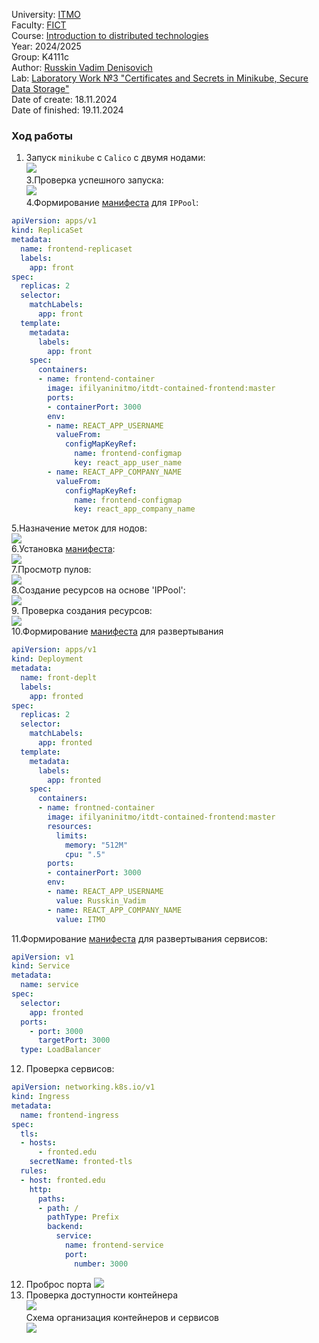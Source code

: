 University: [ITMO](https://itmo.ru/ru/)  
Faculty: [FICT](https://fict.itmo.ru)  
Course: [Introduction to distributed technologies](https://github.com/itmo-ict-faculty/introduction-to-distributed-technologies)  
Year: 2024/2025  
Group: K4111c  
Author: [Russkin Vadim Denisovich](https://github.com/SolPot)  
Lab: [Laboratory Work №3 "Certificates and Secrets in Minikube, Secure Data Storage"](https://itmo-ict-faculty.github.io/introduction-to-distributed-technologies/education/labs2023_2024/lab3/lab3/)  
Date of create: 18.11.2024  
Date of finished: 19.11.2024  
### Ход работы  
1. Запуск `minikube` с `Calico` с двумя нодами:  
![](screenshots/1.png)  
3.Проверка успешного запуска:  
![](screenshots/2.png)  
4.Формирование [манифеста](ippool1.yaml) для `IPPool`:  
```yaml
apiVersion: apps/v1
kind: ReplicaSet
metadata:
  name: frontend-replicaset
  labels:
    app: front
spec:
  replicas: 2
  selector:
    matchLabels:
      app: front
  template:
    metadata:
      labels:
        app: front
    spec:
      containers:
      - name: frontend-container
        image: ifilyaninitmo/itdt-contained-frontend:master
        ports:
        - containerPort: 3000
        env:
        - name: REACT_APP_USERNAME
          valueFrom:
            configMapKeyRef:
              name: frontend-configmap
              key: react_app_user_name
        - name: REACT_APP_COMPANY_NAME
          valueFrom:
            configMapKeyRef:
              name: frontend-configmap
              key: react_app_company_name
```  
5.Назначение меток для нодов:  
![](screenshots/3.png)  
6.Установка [манифеста](calicoctl.yaml):  
![](screenshots/4.png)   
7.Просмотр пулов:  
![](screenshots/5.png)  
8.Создание ресурсов на основе 'IPPool':  
![](screenshots/6.png)  
9. Проверка создания ресурсов:    
![](screenshots/7.png)  
10.Формирование [манифеста](deployment.yaml) для развертывания  
```yaml
apiVersion: apps/v1
kind: Deployment
metadata:
  name: front-deplt
  labels:
    app: fronted
spec:
  replicas: 2
  selector:
    matchLabels:
      app: fronted
  template:
    metadata:
      labels:
        app: fronted
    spec:
      containers:
      - name: frontned-container
        image: ifilyaninitmo/itdt-contained-frontend:master
        resources: 
          limits:
            memory: "512M"
            cpu: ".5"
        ports:
        - containerPort: 3000
        env:
        - name: REACT_APP_USERNAME
          value: Russkin_Vadim
        - name: REACT_APP_COMPANY_NAME
          value: ITMO
```  
11.Формирование [манифеста](service.yaml) для развертывания сервисов:  
```yaml
apiVersion: v1
kind: Service
metadata:
  name: service
spec:
  selector:
    app: fronted
  ports:
    - port: 3000
      targetPort: 3000
  type: LoadBalancer
``` 
12. Проверка сервисов:  
```yaml
apiVersion: networking.k8s.io/v1
kind: Ingress
metadata:
  name: frontend-ingress
spec:
  tls:
  - hosts:
      - fronted.edu
    secretName: fronted-tls
  rules:
  - host: fronted.edu
    http:
      paths:
      - path: /
        pathType: Prefix
        backend:
          service:
            name: frontend-service
            port:
              number: 3000
```   
12. Проброс порта
![](screenshots/8.png)    
14. Проверка доступности контейнера    
![](screenshots/9.png)  
Схема организация контейнеров и сервисов  
![](screenshots/10.png)  
